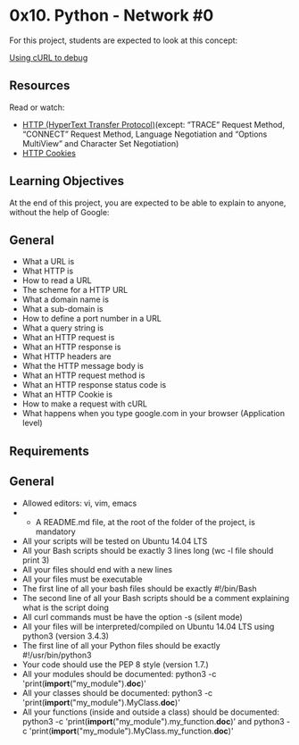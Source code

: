 # 0x10. Python - Network #0
For this project, students are expected to look at this concept:

[Using cURL to debug](https://intranet.hbtn.io/concepts/51)
## Resources
Read or watch:

- [HTTP (HyperText Transfer Protocol)](https://intranet.hbtn.io/rltoken/UGtqGaRv-IUx4V7_d4HyRQ)(except: “TRACE” Request Method, “CONNECT” Request Method, Language Negotiation and “Options MultiView” and Character Set Negotiation)
- [HTTP Cookies](https://intranet.hbtn.io/rltoken/ubO0VPV2T3D77jyfc0c1Xw)
## Learning Objectives
At the end of this project, you are expected to be able to explain to anyone, without the help of Google:
## General
- What a URL is
- What HTTP is
- How to read a URL
- The scheme for a HTTP URL
- What a domain name is
- What a sub-domain is
- How to define a port number in a URL
- What a query string is
- What an HTTP request is
- What an HTTP response is
- What HTTP headers are
- What the HTTP message body is
- What an HTTP request method is
- What an HTTP response status code is
- What an HTTP Cookie is
- How to make a request with cURL
- What happens when you type google.com in your browser (Application level)

## Requirements
## General
- Allowed editors: vi, vim, emacs
- - A README.md file, at the root of the folder of the project, is mandatory
- All your scripts will be tested on Ubuntu 14.04 LTS
- All your Bash scripts should be exactly 3 lines long (wc -l file should print 3)
- All your files should end with a new lines
- All your files must be executable
- The first line of all your bash files should be exactly #!/bin/Bash
- The second line of all your Bash scripts should be a comment explaining what is the script doing
- All curl commands must be have the option -s (silent mode)
- All your files will be interpreted/compiled on Ubuntu 14.04 LTS using python3 (version 3.4.3)
- The first line of all your Python files should be exactly #!/usr/bin/python3
- Your code should use the PEP 8 style (version 1.7.)
- All your modules should be documented: python3 -c
'print(__import__("my_module").__doc__)'
- All your classes should be documented: python3 -c 'print(__import__("my_module").MyClass.__doc__)'
- All your functions (inside and outside a class) should be documented: python3 -c 'print(__import__("my_module").my_function.__doc__)' and python3 -c 'print(__import__("my_module").MyClass.my_function.__doc__)'
